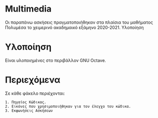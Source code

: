 # Multimedia

Οι παραπάνω ασκήσεις πραγματοποιήθηκαν στα πλαίσια του μαθήματος Πολυμέσα το χειμερινό ακαδημαικό εξάμηνο 2020-2021.
Υλοποίηση

# Υλοποίηση
Είναι υλοποιημένες στο περιβάλλον GNU Octave.

# Περιεχόμενα

Σε κάθε φάκελο περιέχονται:

    1. Πηγαίος Κώδικας.
    2. Εικόνες που χρησιμοποιήθηκαν για τον έλεγχο του κώδικα.
    3. Εκφωνήσεις Ασκήσεων
